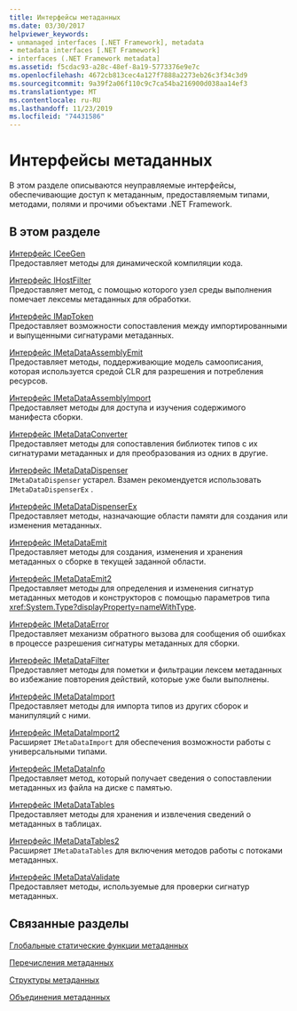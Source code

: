 ```yaml
---
title: Интерфейсы метаданных
ms.date: 03/30/2017
helpviewer_keywords:
- unmanaged interfaces [.NET Framework], metadata
- metadata interfaces [.NET Framework]
- interfaces (.NET Framework metadata]
ms.assetid: f5cdac93-a28c-48ef-8a19-5773376e9e7c
ms.openlocfilehash: 4672cb813cec4a127f7888a2273eb26c3f34c3d9
ms.sourcegitcommit: 9a39f2a06f110c9c7ca54ba216900d038aa14ef3
ms.translationtype: MT
ms.contentlocale: ru-RU
ms.lasthandoff: 11/23/2019
ms.locfileid: "74431586"
---
```

# <a name="metadata-interfaces"></a>Интерфейсы метаданных
В этом разделе описываются неуправляемые интерфейсы, обеспечивающие доступ к метаданным, предоставляемым типами, методами, полями и прочими объектами .NET Framework.  
  
## <a name="in-this-section"></a>В этом разделе  
 [Интерфейс ICeeGen](../../../../docs/framework/unmanaged-api/metadata/iceegen-interface.md)  
 Предоставляет методы для динамической компиляции кода.  
  
 [Интерфейс IHostFilter](../../../../docs/framework/unmanaged-api/metadata/ihostfilter-interface.md)  
 Предоставляет метод, с помощью которого узел среды выполнения помечает лексемы метаданных для обработки.  
  
 [Интерфейс IMapToken](../../../../docs/framework/unmanaged-api/metadata/imaptoken-interface.md)  
 Предоставляет возможности сопоставления между импортированными и выпущенными сигнатурами метаданных.  
  
 [Интерфейс IMetaDataAssemblyEmit](../../../../docs/framework/unmanaged-api/metadata/imetadataassemblyemit-interface.md)  
 Предоставляет методы, поддерживающие модель самоописания, которая используется средой CLR для разрешения и потребления ресурсов.  
  
 [Интерфейс IMetaDataAssemblyImport](../../../../docs/framework/unmanaged-api/metadata/imetadataassemblyimport-interface.md)  
 Предоставляет методы для доступа и изучения содержимого манифеста сборки.  
  
 [Интерфейс IMetaDataConverter](../../../../docs/framework/unmanaged-api/metadata/imetadataconverter-interface.md)  
 Предоставляет методы для сопоставления библиотек типов с их сигнатурами метаданных и для преобразования из одних в другие.  
  
 [Интерфейс IMetaDataDispenser](../../../../docs/framework/unmanaged-api/metadata/imetadatadispenser-interface.md)  
 `IMetaDataDispenser` устарел. Взамен рекомендуется использовать `IMetaDataDispenserEx` .  
  
 [Интерфейс IMetaDataDispenserEx](../../../../docs/framework/unmanaged-api/metadata/imetadatadispenserex-interface.md)  
 Предоставляет методы, назначающие области памяти для создания или изменения метаданных.  
  
 [Интерфейс IMetaDataEmit](../../../../docs/framework/unmanaged-api/metadata/imetadataemit-interface.md)  
 Предоставляет методы для создания, изменения и хранения метаданных о сборке в текущей заданной области.  
  
 [Интерфейс IMetaDataEmit2](../../../../docs/framework/unmanaged-api/metadata/imetadataemit2-interface.md)  
 Предоставляет методы для определения и изменения сигнатур метаданных методов и конструкторов с помощью параметров типа <xref:System.Type?displayProperty=nameWithType>.  
  
 [Интерфейс IMetaDataError](../../../../docs/framework/unmanaged-api/metadata/imetadataerror-interface.md)  
 Предоставляет механизм обратного вызова для сообщения об ошибках в процессе разрешения сигнатуры метаданных для сборки.  
  
 [Интерфейс IMetaDataFilter](../../../../docs/framework/unmanaged-api/metadata/imetadatafilter-interface.md)  
 Предоставляет методы для пометки и фильтрации лексем метаданных во избежание повторения действий, которые уже были выполнены.  
  
 [Интерфейс IMetaDataImport](../../../../docs/framework/unmanaged-api/metadata/imetadataimport-interface.md)  
 Предоставляет методы для импорта типов из других сборок и манипуляций с ними.  
  
 [Интерфейс IMetaDataImport2](../../../../docs/framework/unmanaged-api/metadata/imetadataimport2-interface.md)  
 Расширяет `IMetaDataImport` для обеспечения возможности работы с универсальными типами.  
  
 [Интерфейс IMetaDataInfo](../../../../docs/framework/unmanaged-api/metadata/imetadatainfo-interface.md)  
 Предоставляет метод, который получает сведения о сопоставлении метаданных из файла на диске с памятью.  
  
 [Интерфейс IMetaDataTables](../../../../docs/framework/unmanaged-api/metadata/imetadatatables-interface.md)  
 Предоставляет методы для хранения и извлечения сведений о метаданных в таблицах.  
  
 [Интерфейс IMetaDataTables2](../../../../docs/framework/unmanaged-api/metadata/imetadatatables2-interface.md)  
 Расширяет `IMetaDataTables` для включения методов работы с потоками метаданных.  
  
 [Интерфейс IMetaDataValidate](../../../../docs/framework/unmanaged-api/metadata/imetadatavalidate-interface.md)  
 Предоставляет методы, используемые для проверки сигнатур метаданных.  
  
## <a name="related-sections"></a>Связанные разделы  
 [Глобальные статические функции метаданных](../../../../docs/framework/unmanaged-api/metadata/metadata-global-static-functions.md)  
  
 [Перечисления метаданных](../../../../docs/framework/unmanaged-api/metadata/metadata-enumerations.md)  
  
 [Структуры метаданных](../../../../docs/framework/unmanaged-api/metadata/metadata-structures.md)  
  
 [Объединения метаданных](../../../../docs/framework/unmanaged-api/metadata/metadata-unions.md)
